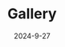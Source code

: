 ---
title: 'Gallery'
date: 2024-9-27
type: landing

design:
  spacing: '5rem'

# Page sections
sections:
  - block: markdown
    content:
      title: Powell Group
      text: |-
        Use this area to speak to your mission. I'm a research scientist in the Moonshot team at DeepMind. I blog about machine learning, deep learning, and moonshots.
        
        ![PowellGroup](gallery/powellgroup.png)

        I apply a range of qualitative and quantitative methods to comprehensively investigate the role of science and technology in the economy.
        
        Please reach out to collaborate 😃
    design: 
      columns: '2'
      view: showcase
      flip_alt_rows: true
---